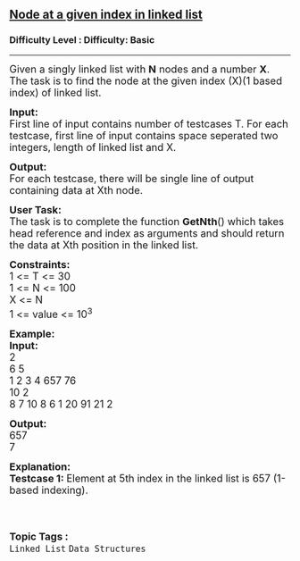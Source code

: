 <h2><a href="https://www.geeksforgeeks.org/problems/node-at-a-given-index-in-linked-list/1?utm_source=youtube&utm_medium=collab_striver_ytdescription&utm_campaign=delete-node-in-doubly-linked-list">Node at a given index in linked list</a></h2><h3>Difficulty Level : Difficulty: Basic</h3><hr><div class="problems_problem_content__Xm_eO"><p><span style="font-size:18px">Given a singly linked list with <strong>N</strong> nodes and a number <strong>X</strong>. The task is to find the node at the given index (X)(1 based index) of&nbsp;linked list.&nbsp;</span></p>

<p><span style="font-size:18px"><strong>Input:</strong><br>
First line of input contains number of testcases T. For each testcase, first line of input contains space seperated two integers, length of linked list and X.</span></p>

<p><span style="font-size:18px"><strong>Output:</strong><br>
For each testcase, there will be single line of output containing data at Xth node.</span></p>

<p><span style="font-size:18px"><strong>User Task:</strong><br>
The task is to complete the function <strong>GetNth</strong>() which takes head reference and index as arguments and should return the data at Xth position in the linked list.</span></p>

<p><span style="font-size:18px"><strong>Constraints:</strong><br>
1 &lt;= T &lt;= 30<br>
1 &lt;= N &lt;= 100<br>
X &lt;= N<br>
1 &lt;= value &lt;= 10<sup>3</sup></span></p>

<p><span style="font-size:18px"><strong>Example:<br>
Input:</strong><br>
2<br>
6 5<br>
1 2 3 4 657 76<br>
10 2<br>
8 7 10 8 6 1 20 91 21 2</span></p>

<p><span style="font-size:18px"><strong>Output:</strong><br>
657<br>
7</span></p>

<p><span style="font-size:18px"><strong>Explanation:<br>
Testcase 1: </strong>Element at 5th index in the linked list is 657 (1-based indexing).</span><br>
&nbsp;</p>
</div><br><p><span style=font-size:18px><strong>Topic Tags : </strong><br><code>Linked List</code>&nbsp;<code>Data Structures</code>&nbsp;